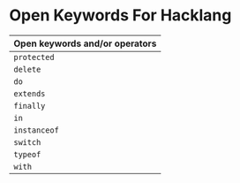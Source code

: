 # Open Keywords For Hacklang

| **Open keywords and/or operators**
| ------------------------------------------------------------------ |
| `protected` |
| `delete` |
| `do` |
| `extends` |
| `finally` |
| `in` |
| `instanceof`|
| `switch` |
| `typeof` |
| `with` |
